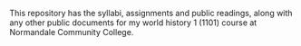 This repository has the syllabi, assignments and public readings, along with any other public documents for my world history 1 (1101) course at Normandale Community College. 

